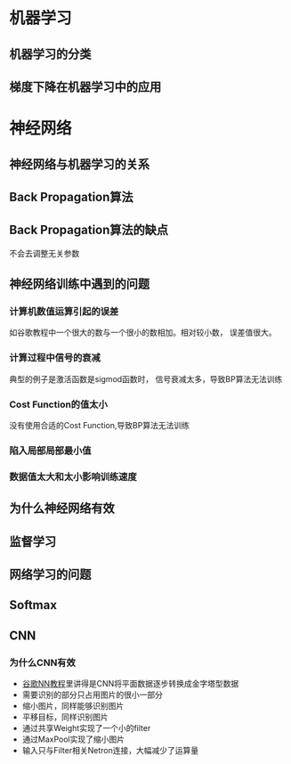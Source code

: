 # 机器学习
## 机器学习的分类
## 梯度下降在机器学习中的应用
# 神经网络
## 神经网络与机器学习的关系
## Back Propagation算法
## Back Propagation算法的缺点
不会去调整无关参数
## 神经网络训练中遇到的问题
### 计算机数值运算引起的误差
如谷歌教程中一个很大的数与一个很小的数相加。相对较小数， 误差值很大。
### 计算过程中信号的衰减
典型的例子是激活函数是sigmod函数时， 信号衰减太多，导致BP算法无法训练
### Cost Function的值太小
没有使用合适的Cost Function,导致BP算法无法训练
### 陷入局部局部最小值
### 数据值太大和太小影响训练速度
## 为什么神经网络有效
## 监督学习
## 网络学习的问题
## Softmax
## CNN
### 为什么CNN有效
  * [谷歌NN教程](https://classroom.udacity.com/courses/ud730)里讲得是CNN将平面数据逐步转换成金字塔型数据
  * 需要识别的部分只占用图片的很小一部分
  * 缩小图片，同样能够识别图片
  * 平移目标，同样识别图片
  * 通过共享Weight实现了一个小的filter
  * 通过MaxPool实现了缩小图片
  * 输入只与Filter相关Netron连接，大幅减少了运算量
